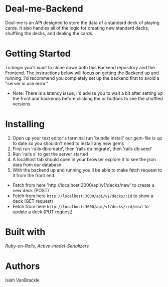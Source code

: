 # Deal-me-Backend

Deal-me is an API designed to store the data of a standard deck of playing cards. It also handles all of the logic for creating new standard decks, shuffling the decks, and dealing the cards.

# Getting Started
To begin you'll want to clone down both this Backend repository and the Frontend. The instructions below will focus on getting the Backend up and running.  I'd recommend you completely set up the backend first to avoid a "server in use error."
* Note: There is a latency issue, I'd advise you to wait a bit after setting up the front and backends before clicking the <New Deck> or <Deal Cards> buttons to see the shuffled versions.

# Installing
1. Open up your text editor's terminal run 'bundle install' our gem-file is up to date so you shouldn't need to install any new gems
2. First run 'rails db:create', then 'rails db:migrate', then 'rails db:seed'
3. Run 'rails s' to get the server started
4. A localhost tab should open in your browser explore it to see the json data from our database
5. With the backend up and running you'll be able to make fetch request to it from the front end.
* Fetch from here 'http://localhost:3000/api/v1/decks/new' to create a new deck (POST)
* Fetch from here `http://localhost:3000/api/v1/decks/:id` to show a deck (GET request)
* Fetch from here `http://localhost:3000/api/v1/decks/:id/deal` to update a deck (PUT request)

# Built with
*Ruby-on-Rails*,
*Active-model-Serializers*


# Authors
Isiah VanBrackle
